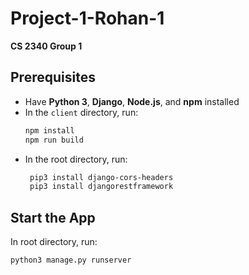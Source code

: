 # Project-1-Rohan-1

**CS 2340 Group 1**

## Prerequisites

- Have **Python 3**, **Django**, **Node.js**, and **npm** installed
- In the `client` directory, run:
  ```bash
  npm install
  npm run build
  ```
- In the root directory, run:
  ```bash
   pip3 install django-cors-headers
   pip3 install djangorestframework
  ```

## Start the App

In root directory, run:

```bash
python3 manage.py runserver
```
